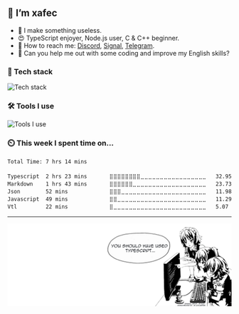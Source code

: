 ## 👋 I’m xafec
- 💎 I make something useless.
- 😍 TypeScript enjoyer, Node.js user, C & C++ beginner.
- 📱 How to reach me: [Discord](https://discord.com/users/1101222625956597871), [Signal](https://signal.me/#eu/0ieJruFSNtzs8RgLskTmga9NsYnvB0nVnWTP8nH-yHby8w1kEOtEtryxApfckAKV), [Telegram](https://t.me/xafdevc).
- 🙏 Can you help me out with some coding and improve my English skills?

### 🔭 Tech stack

![Tech stack](https://skillicons.dev/icons?i=nodejs,typescript,mongo,vue,nuxt,tailwind,angular,astro,nest)

### 🛠 Tools I use

![Tools I use](https://skillicons.dev/icons?i=vscode,vite,vercel,git,github,discord)

### ⏲️ This week I spent time on...

<!--START_SECTION:codetime-->
```txt
Total Time: 7 hrs 14 mins

Typescript  2 hrs 23 mins       ⣿⣿⣿⣿⣿⣿⣿⣿⣀⣀⣀⣀⣀⣀⣀⣀⣀⣀⣀⣀⣀⣀⣀⣀⣀   32.95 % 
Markdown    1 hrs 43 mins       ⣿⣿⣿⣿⣿⣿⣀⣀⣀⣀⣀⣀⣀⣀⣀⣀⣀⣀⣀⣀⣀⣀⣀⣀⣀   23.73 % 
Json        52 mins             ⣿⣿⣿⣀⣀⣀⣀⣀⣀⣀⣀⣀⣀⣀⣀⣀⣀⣀⣀⣀⣀⣀⣀⣀⣀   11.98 % 
Javascript  49 mins             ⣿⣿⣀⣀⣀⣀⣀⣀⣀⣀⣀⣀⣀⣀⣀⣀⣀⣀⣀⣀⣀⣀⣀⣀⣀   11.29 % 
Vtl         22 mins             ⣿⣀⣀⣀⣀⣀⣀⣀⣀⣀⣀⣀⣀⣀⣀⣀⣀⣀⣀⣀⣀⣀⣀⣀⣀   5.07 %
```
<!--END_SECTION:codetime-->

---

<img alt="🦑" src="./assets/typescript.png"/>
